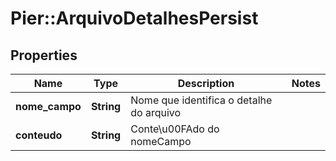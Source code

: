 # Pier::ArquivoDetalhesPersist

## Properties
Name | Type | Description | Notes
------------ | ------------- | ------------- | -------------
**nome_campo** | **String** | Nome que identifica o detalhe do arquivo | 
**conteudo** | **String** | Conte\u00FAdo do nomeCampo | 


